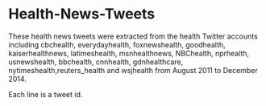 # Health-News-Tweets
These health news tweets were extracted from the health Twitter accounts including cbchealth, everydayhealth, foxnewshealth, goodhealth, kaiserhealthnews, latimeshealth, msnhealthnews, NBChealth, nprhealth, usnewshealth, bbchealth, cnnhealth, gdnhealthcare, nytimeshealth,reuters_health and wsjhealth from August 2011 to December 2014. 

Each line is a tweet id. 

